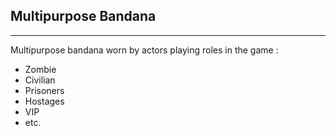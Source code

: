 ## Multipurpose Bandana ##
----------
Multipurpose bandana worn by actors playing roles in the game :
 - Zombie
 - Civilian
 - Prisoners
 - Hostages
 - VIP
 - etc.